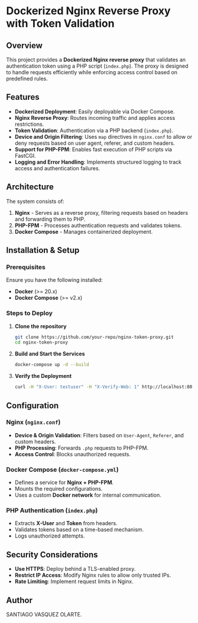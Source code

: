 # Dockerized Nginx Reverse Proxy with Token Validation

## Overview
This project provides a **Dockerized Nginx reverse proxy** that validates an authentication token using a PHP script (`index.php`). The proxy is designed to handle requests efficiently while enforcing access control based on predefined rules.

## Features
- **Dockerized Deployment**: Easily deployable via Docker Compose.
- **Nginx Reverse Proxy**: Routes incoming traffic and applies access restrictions.
- **Token Validation**: Authentication via a PHP backend (`index.php`).
- **Device and Origin Filtering**: Uses `map` directives in `nginx.conf` to allow or deny requests based on user agent, referer, and custom headers.
- **Support for PHP-FPM**: Enables fast execution of PHP scripts via FastCGI.
- **Logging and Error Handling**: Implements structured logging to track access and authentication failures.

## Architecture
The system consists of:
1. **Nginx** - Serves as a reverse proxy, filtering requests based on headers and forwarding them to PHP.
2. **PHP-FPM** - Processes authentication requests and validates tokens.
3. **Docker Compose** - Manages containerized deployment.

## Installation & Setup
### Prerequisites
Ensure you have the following installed:
- **Docker** (>= 20.x)
- **Docker Compose** (>= v2.x)

### Steps to Deploy
1. **Clone the repository**
   ```sh
   git clone https://github.com/your-repo/nginx-token-proxy.git
   cd nginx-token-proxy
   ```
2. **Build and Start the Services**
   ```sh
   docker-compose up -d --build
   ```
3. **Verify the Deployment**
   ```sh
   curl -H "X-User: testuser" -H "X-Verify-Web: 1" http://localhost:8081/
   ```

## Configuration
### Nginx (`nginx.conf`)
- **Device & Origin Validation**: Filters based on `User-Agent`, `Referer`, and custom headers.
- **PHP Processing**: Forwards `.php` requests to PHP-FPM.
- **Access Control**: Blocks unauthorized requests.

### Docker Compose (`docker-compose.yml`)
- Defines a service for **Nginx + PHP-FPM**.
- Mounts the required configurations.
- Uses a custom **Docker network** for internal communication.

### PHP Authentication (`index.php`)
- Extracts **X-User** and **Token** from headers.
- Validates tokens based on a time-based mechanism.
- Logs unauthorized attempts.

## Security Considerations
- **Use HTTPS**: Deploy behind a TLS-enabled proxy.
- **Restrict IP Access**: Modify Nginx rules to allow only trusted IPs.
- **Rate Limiting**: Implement request limits in Nginx.

## Author
SANTIAGO VASQUEZ OLARTE.
